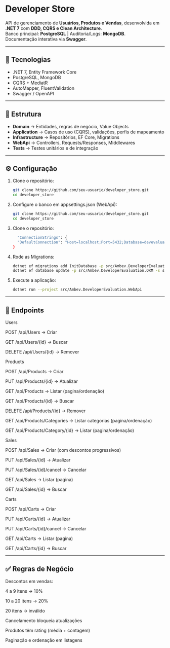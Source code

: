 # Developer Store

API de gerenciamento de **Usuários, Produtos e Vendas**, desenvolvida em **.NET 7** com **DDD, CQRS e Clean Architecture**.  
Banco principal: **PostgreSQL** | Auditoria/Logs: **MongoDB**.  
Documentação interativa via **Swagger**.

---

## 🚀 Tecnologias
- .NET 7, Entity Framework Core  
- PostgreSQL, MongoDB  
- CQRS + MediatR  
- AutoMapper, FluentValidation  
- Swagger / OpenAPI  

---

## 📂 Estrutura
- **Domain** → Entidades, regras de negócio, Value Objects  
- **Application** → Casos de uso (CQRS), validações, perfis de mapeamento  
- **Infrastructure** → Repositórios, EF Core, Migrations  
- **WebApi** → Controllers, Requests/Responses, Middlewares  
- **Tests** → Testes unitários e de integração  

---

## ⚙️ Configuração
1. Clone o repositório:
   ```bash
   git clone https://github.com/seu-usuario/developer_store.git
   cd developer_store

1. Configure o banco em appsettings.json (WebApi):
   ```bash
   git clone https://github.com/seu-usuario/developer_store.git
   cd developer_store

2. Clone o repositório:
   ```bash
     "ConnectionStrings": {
     "DefaultConnection": "Host=localhost;Port=5432;Database=devevaluation;Username=postgres;Password=123456"
   }

3. Rode as Migrations:
   ```bash
   dotnet ef migrations add InitDatabase -p src/Ambev.DeveloperEvaluation.ORM -s src/Ambev.DeveloperEvaluation.WebApi
   dotnet ef database update -p src/Ambev.DeveloperEvaluation.ORM -s src/Ambev.DeveloperEvaluation.WebApi

4. Execute a aplicação:
   ```bash
   dotnet run --project src/Ambev.DeveloperEvaluation.WebApi

---

## 📖 Endpoints
Users

POST /api/Users → Criar

GET /api/Users/{id} → Buscar

DELETE /api/Users/{id} → Remover

Products

POST /api/Products → Criar

PUT /api/Products/{id} → Atualizar

GET /api/Products → Listar (pagina/ordenação)

GET /api/Products/{id} → Buscar

DELETE /api/Products/{id} → Remover

GET /api/Products/Categories → Listar categorias (pagina/ordenação)

GET /api/Products/Category/{id} → Listar (pagina/ordenação)

Sales

POST /api/Sales → Criar (com descontos progressivos)

PUT /api/Sales/{id} → Atualizar

PUT /api/Sales/{id}/cancel → Cancelar

GET /api/Sales → Listar (pagina)

GET /api/Sales/{id} → Buscar

Carts

POST /api/Carts → Criar 

PUT /api/Carts/{id} → Atualizar

PUT /api/Carts/{id}/cancel → Cancelar

GET /api/Carts → Listar (pagina)

GET /api/Carts/{id} → Buscar

---

## ✅ Regras de Negócio

Descontos em vendas:

4 a 9 itens → 10%

10 a 20 itens → 20%

20 itens → inválido

Cancelamento bloqueia atualizações

Produtos têm rating (média + contagem)

Paginação e ordenação em listagens

